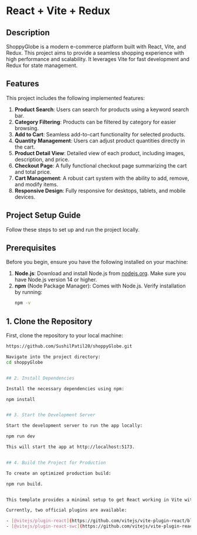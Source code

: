 # React + Vite + Redux

## Description

ShoppyGlobe is a modern e-commerce platform built with React, Vite, and Redux. This project aims to provide a seamless shopping experience with high performance and scalability. It leverages Vite for fast development and Redux for state management.


## Features

This project includes the following implemented features:

1. **Product Search**: Users can search for products using a keyword search bar.
2. **Category Filtering**: Products can be filtered by category for easier browsing.
3. **Add to Cart**: Seamless add-to-cart functionality for selected products.
4. **Quantity Management**: Users can adjust product quantities directly in the cart.
5. **Product Detail View**: Detailed view of each product, including images, description, and price.
6. **Checkout Page**: A fully functional checkout page summarizing the cart and total price.
7. **Cart Management**: A robust cart system with the ability to add, remove, and modify items.
8. **Responsive Design**: Fully responsive for desktops, tablets, and mobile devices.


## Project Setup Guide

Follow these steps to set up and run the project locally.

## Prerequisites

Before you begin, ensure you have the following installed on your machine:

1. **Node.js**: Download and install Node.js from [nodejs.org](https://nodejs.org/). Make sure you have Node.js version 14 or higher.
2. **npm** (Node Package Manager): Comes with Node.js. Verify installation by running:
   ```bash
   npm -v
   ```

## 1. Clone the Repository

First, clone the repository to your local machine:

```bash
https://github.com/SushilPatil20/shoppyGlobe.git

Navigate into the project directory:
cd shoppyGlobe


## 2. Install Dependencies

Install the necessary dependencies using npm:

npm install


## 3. Start the Development Server

Start the development server to run the app locally:

npm run dev

This will start the app at http://localhost:5173.


## 4. Build the Project for Production

To create an optimized production build:

npm run build.


This template provides a minimal setup to get React working in Vite with HMR and some ESLint rules.

Currently, two official plugins are available:

- [@vitejs/plugin-react](https://github.com/vitejs/vite-plugin-react/blob/main/packages/plugin-react/README.md) uses [Babel](https://babeljs.io/) for Fast Refresh
- [@vitejs/plugin-react-swc](https://github.com/vitejs/vite-plugin-react-swc) uses [SWC](https://swc.rs/) for Fast Refresh
```
